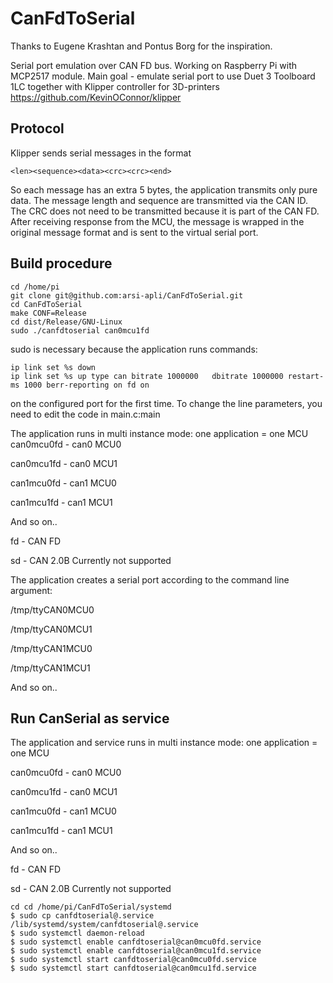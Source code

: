 # CanFdToSerial

Thanks to Eugene Krashtan and Pontus Borg for the inspiration.

Serial port emulation over CAN FD bus.
Working on Raspberry Pi with MCP2517 module.
Main goal - emulate serial port to use Duet 3 Toolboard 1LC together with
Klipper controller for 3D-printers https://github.com/KevinOConnor/klipper


## Protocol

Klipper sends serial messages in the format  
```
<len><sequence><data><crc><crc><end>
```
So each message has an extra 5 bytes, the application transmits only pure data.
The message length and sequence are transmitted via the CAN ID.
The CRC does not need to be transmitted because it is part of the CAN FD.
After receiving response from the MCU, the message is wrapped in the original message format 
and is sent to the virtual serial port.


## Build procedure

```
cd /home/pi
git clone git@github.com:arsi-apli/CanFdToSerial.git
cd CanFdToSerial
make CONF=Release
cd dist/Release/GNU-Linux
sudo ./canfdtoserial can0mcu1fd
```
sudo is necessary because the application runs commands:
```
ip link set %s down
ip link set %s up type can bitrate 1000000   dbitrate 1000000 restart-ms 1000 berr-reporting on fd on
```
on the configured port for the first time.
To change the line parameters, you need to edit the code in main.c:main

The application runs in multi instance mode: one application  = one MCU
can0mcu0fd - can0 MCU0

can0mcu1fd - can0 MCU1

can1mcu0fd - can1 MCU0

can1mcu1fd - can1 MCU1

And so on..

fd - CAN FD

sd - CAN 2.0B Currently not supported

The application creates a serial port according to the command line argument:

/tmp/ttyCAN0MCU0

/tmp/ttyCAN0MCU1

/tmp/ttyCAN1MCU0

/tmp/ttyCAN1MCU1

And so on..

## Run CanSerial as service
The application and service runs in multi instance mode: one application  = one MCU

can0mcu0fd - can0 MCU0

can0mcu1fd - can0 MCU1

can1mcu0fd - can1 MCU0

can1mcu1fd - can1 MCU1

And so on..

fd - CAN FD

sd - CAN 2.0B Currently not supported

```
cd cd /home/pi/CanFdToSerial/systemd
$ sudo cp canfdtoserial@.service /lib/systemd/system/canfdtoserial@.service
$ sudo systemctl daemon-reload
$ sudo systemctl enable canfdtoserial@can0mcu0fd.service
$ sudo systemctl enable canfdtoserial@can0mcu1fd.service
$ sudo systemctl start canfdtoserial@can0mcu0fd.service
$ sudo systemctl start canfdtoserial@can0mcu1fd.service
```


